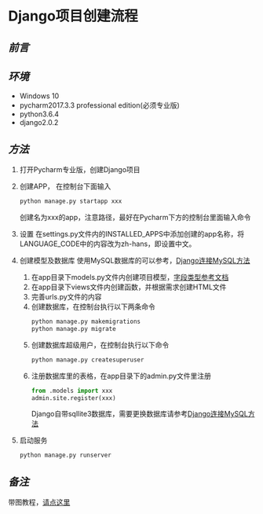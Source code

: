 # Django项目创建流程

## *前言*

## *环境*

- Windows 10
- pycharm2017.3.3 professional edition(必须专业版)
- python3.6.4
- django2.0.2

## *方法*

1. 打开Pycharm专业版，创建Django项目
2. 创建APP，
    在控制台下面输入
    ```cmd
    python manage.py startapp xxx
    ```
    创建名为xxx的app，注意路径，最好在Pycharm下方的控制台里面输入命令
3. 设置
    在settings.py文件内的INSTALLED_APPS中添加创建的app名称，将LANGUAGE_CODE中的内容改为zh-hans，即设置中文。
4. 创建模型及数据库
    使用MySQL数据库的可以参考，[Django连接MySQL方法](http://blog.csdn.net/mildddd/article/details/79557844)
    1. 在app目录下models.py文件内创建项目模型，[字段类型参考文档](https://www.cnblogs.com/lhj588/archive/2012/05/24/2516040.html)
    2. 在app目录下views文件内创建函数，并根据需求创建HTML文件
    3. 完善urls.py文件的内容
    4. 创建数据库，在控制台执行以下两条命令
        ```cmd
        python manage.py makemigrations
        python manage.py migrate
        ```
    5. 创建数据库超级用户，在控制台执行以下命令
        ```cmd
        python manage.py createsuperuser
        ```
    6. 注册数据库里的表格，在app目录下的admin.py文件里注册
        ```python
        from .models import xxx
        admin.site.register(xxx)
        ```
        Django自带sqllite3数据库，需要更换数据库请参考[Django连接MySQL方法](http://blog.csdn.net/mildddd/article/details/79557844)

5. 启动服务
    ```cmd
    python manage.py runserver
    ```

## *备注*

带图教程，[请点这里](https://blog.csdn.net/mildddd/article/details/79557937)